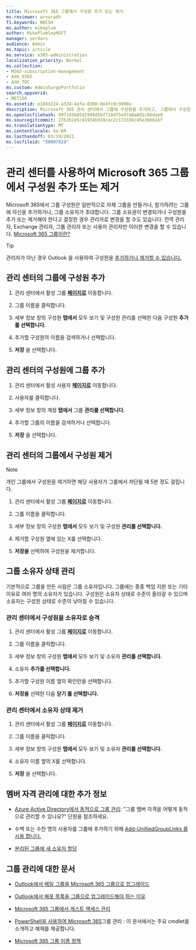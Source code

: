 ```yaml
---
title: Microsoft 365 그룹에서 구성원 추가 또는 제거
ms.reviewer: arvaradh
f1.keywords: NOCSH
ms.author: mikeplum
author: MikePlumleyMSFT
manager: serdars
audience: Admin
ms.topic: article
ms.service: o365-administration
localization_priority: Normal
ms.collection:
- M365-subscription-management
- Adm_O365
- Adm_TOC
ms.custom: AdminSurgePortfolio
search.appverid:
- MET150
ms.assetid: e186d224-a324-4afa-8300-0e4fc0c3000a
description: Microsoft 365 관리 센터에서 그룹에 구성원을 추가하고, 그룹에서 구성원을 제거하고, 그룹 소유자 상태를 관리하는 방법을 학습합니다.
ms.openlocfilehash: 997145b85d2990d5bf7184f5e97a0a8d1c86dae9
ms.sourcegitcommit: 27b2b2e5c41934b918cac2c171556c45e36661bf
ms.translationtype: MT
ms.contentlocale: ko-KR
ms.lasthandoff: 03/19/2021
ms.locfileid: "50907919"
---
```

# <a name="add-or-remove-members-from-microsoft-365-groups-using-the-admin-center"></a>관리 센터를 사용하여 Microsoft 365 그룹에서 구성원 추가 또는 제거

Microsoft 365에서 그룹 구성원은 일반적으로 자체 그룹을 만들거나, 참가하려는 그룹에 자신을 추가하거나, 그룹 소유자가 초대합니다. 그룹 소유권이 변경되거나 구성원을 추가 또는 제거해야 한다고 결정한 경우 관리자로 변경을 할 수도 있습니다. 전역 관리자, Exchange 관리자, 그룹 관리자 또는 사용자 관리자만 이러한 변경을 할 수 있습니다. [Microsoft 365 그룹이란?](https://support.microsoft.com/office/b565caa1-5c40-40ef-9915-60fdb2d97fa2)

> [!TIP]
> 관리자가 아닌 경우 Outlook 을 사용하여 구성원을 [추가하거나 제거할 수 있습니다.](https://support.microsoft.com/office/3b650f4a-5c9b-4f94-a1bb-0cca4b1091de)
  
## <a name="add-a-member-to-a-group-in-the-admin-center"></a>관리 센터의 그룹에 구성원 추가

1. 관리 센터에서 활성 그룹 [**페이지로**](https://admin.microsoft.com/Adminportal/Home?#/groups) 이동합니다.  

2. 그룹 이름을 클릭합니다.

3. 세부 정보 창의 구성원 **탭에서** 모두 보기 및 구성원 관리를 선택한 다음 구성원 **추가를 선택합니다.**

4. 추가할 구성원의 이름을 검색하거나 선택합니다.

5. **저장** 을 선택합니다.

## <a name="add-a-group-to-a-member-in-the-admin-center"></a>관리 센터의 구성원에 그룹 추가

1. 관리 센터에서 활성 사용자 [**페이지로**](https://admin.microsoft.com/Adminportal/Home?#/users) 이동합니다.  

2. 사용자를 클릭합니다.

3. 세부 정보 창의 계정 **탭에서** 그룹 **관리를 선택합니다.**

4. 추가할 그룹의 이름을 검색하거나 선택합니다.

5. **저장** 을 선택합니다.

## <a name="remove-a-member-from-a-group-in-the-admin-center"></a>관리 센터의 그룹에서 구성원 제거

> [!NOTE]
> 개인 그룹에서 구성원을 제거하면 해당 사용자가 그룹에서 차단될 때 5분 정도 걸립니다.

1. 관리 센터에서 활성 그룹 [**페이지로**](https://admin.microsoft.com/Adminportal/Home?#/groups) 이동합니다.  

2. 그룹 이름을 클릭합니다.

3. 세부 정보 창의 구성원 **탭에서** 모두 보기 및 구성원 **관리를 선택합니다.**

4. 제거할 구성원 옆에 있는 X를 선택합니다.

5. **저장을** 선택하여 구성원을 제거합니다.

## <a name="manage-group-owner-status"></a>그룹 소유자 상태 관리

기본적으로 그룹을 만든 사람은 그룹 소유자입니다. 그룹에는 종종 백업 지원 또는 기타 이유로 여러 명의 소유자가 있습니다. 구성원은 소유자 상태로 수준이 올라갈 수 있으며 소유자는 구성원 상태로 수준이 낮아질 수 있습니다.
  
### <a name="promote-a-member-to-owner-status-in-the-admin-center"></a>관리 센터에서 구성원을 소유자로 승격

1. 관리 센터에서 활성 그룹 [**페이지로**](https://admin.microsoft.com/Adminportal/Home?#/groups) 이동합니다.  

2. 그룹 이름을 클릭합니다.

3. 세부 정보 창의 구성원 **탭에서** 모두 보기 및 소유자 **관리를 선택합니다.**

4. 소유자 **추가를 선택합니다.**

5. 추가할 구성원 이름 옆의 확인란을 선택합니다.

6. **저장을** 선택한 다음 **닫기 를 선택합니다.**

### <a name="remove-owner-status-in-the-admin-center"></a>관리 센터에서 소유자 상태 제거

1. 관리 센터에서 활성 그룹 [**페이지로**](https://admin.microsoft.com/Adminportal/Home?#/groups) 이동합니다.  

2. 그룹 이름을 클릭합니다.

3. 세부 정보 창의 구성원 **탭에서** 모두 보기 및 소유자 **관리를 선택합니다.**

4. 소유자 이름 옆의 X를 선택합니다.

5. **저장** 을 선택합니다.

## <a name="more-on-managing-membership"></a>멤버 자격 관리에 대한 추가 정보

- [Azure Active Directory에서 동적으로 그룹 관리](/azure/active-directory/fundamentals/active-directory-groups-create-azure-portal): "그룹 멤버 자격을 어떻게 동적으로 관리할 수 있나요?" 단원을 참조하세요.

- 수백 또는 수천 명의 사용자를 그룹에 추가하기 위해 [Add-UnifiedGroupLinks 를 사용 합니다.](/powershell/module/exchange/add-unifiedgrouplinks)

- [분리된 그룹에 새 소유자 할당](https://support.microsoft.com/office/86bb3db6-8857-45d1-95c8-f6d540e45732)

## <a name="articles-about-managing-groups"></a>그룹 관리에 대한 문서

- [Outlook에서 메일 그룹을 Microsoft 365 그룹으로 업그레이드](../manage/upgrade-distribution-lists.md)

- [Outlook에서 배포 목록을 그룹으로 업그레이드해야 하는 이유](https://support.microsoft.com/office/7fb3d880-593b-4909-aafa-950dd50ce188)

- [Microsoft 365 그룹에서 게스트 액세스 관리](manage-guest-access-in-groups.md)

- [PowerShell을 사용하여 Microsoft 365](../../enterprise/manage-microsoft-365-groups-with-powershell.md)그룹 관리 : 이 문서에서는 주요 cmdlet을 소개하고 예제를 제공합니다.

- [Microsoft 365 그룹 이름 정책](../../solutions/groups-naming-policy.md)